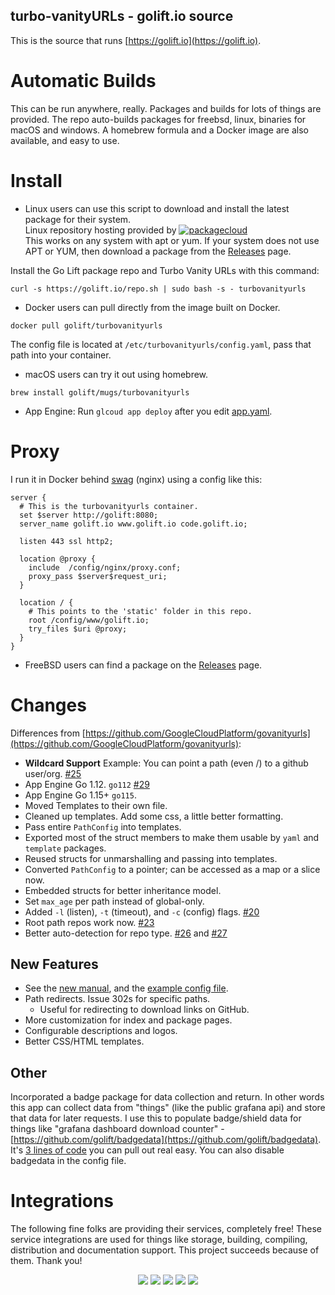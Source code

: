 turbo-vanityURLs - golift.io source
---

This is the source that runs [https://golift.io](https://golift.io).

# Automatic Builds

This can be run anywhere, really. Packages and builds for lots of things are provided.
The repo auto-builds packages for freebsd, linux, binaries for macOS and windows. A homebrew
formula and a Docker image are also available, and easy to use.

# Install

- Linux users can use this script to download and install the latest package for their system.<br>
Linux repository hosting provided by
[![packagecloud](https://docs.golift.io/integrations/packagecloud-full.png "PackageCloud.io")](http://packagecloud.io)<br>
This works on any system with apt or yum. If your system does not use APT or YUM, then download a package from the [Releases](https://github.com/Notifiarr/notifiarr/releases) page.

Install the Go Lift package repo and Turbo Vanity URLs with this command:
```
curl -s https://golift.io/repo.sh | sudo bash -s - turbovanityurls
```

- Docker users can pull directly from the image built on Docker.
```
docker pull golift/turbovanityurls
```

The config file is located at `/etc/turbovanityurls/config.yaml`, pass that path into your container.

- macOS users can try it out using homebrew.
```
brew install golift/mugs/turbovanityurls
```

- App Engine:
Run `glcoud app deploy` after you edit [app.yaml](app.yaml).

# Proxy

I run it in Docker behind [swag](https://docs.linuxserver.io/general/swag) (nginx) using a config like this:

```
server {
  # This is the turbovanityurls container.
  set $server http://golift:8080;
  server_name golift.io www.golift.io code.golift.io;

  listen 443 ssl http2;

  location @proxy {
    include  /config/nginx/proxy.conf;
    proxy_pass $server$request_uri;
  }

  location / {
    # This points to the 'static' folder in this repo.
    root /config/www/golift.io;
    try_files $uri @proxy;
  }
}
```

- FreeBSD users can find a package on the [Releases](https://github.com/golift/turbovanityurls/releases) page.

# Changes

Differences from [https://github.com/GoogleCloudPlatform/govanityurls](https://github.com/GoogleCloudPlatform/govanityurls):

-   **Wildcard Support** Example: You can point a path (even /) to a github user/org. [#25](https://github.com/GoogleCloudPlatform/govanityurls/pull/25)
-   App Engine Go 1.12. `go112` [#29](https://github.com/GoogleCloudPlatform/govanityurls/pull/29)
-   App Engine Go 1.15+ `go115`.
-   Moved Templates to their own file.
-   Cleaned up templates. Add some css, a little better formatting.
-   Pass entire `PathConfig` into templates.
-   Exported most of the struct members to make them usable by `yaml` and `template` packages.
-   Reused structs for unmarshalling and passing into templates.
-   Converted `PathConfig` to a pointer; can be accessed as a map or a slice now.
-   Embedded structs for better inheritance model.
-   Set `max_age` per path instead of global-only.
-   Added `-l` (listen), `-t` (timeout), and `-c` (config) flags. [#20](https://github.com/GoogleCloudPlatform/govanityurls/pull/20)
-   Root path repos work now. [#23](https://github.com/GoogleCloudPlatform/govanityurls/pull/23)
-   Better auto-detection for repo type. [#26](https://github.com/GoogleCloudPlatform/govanityurls/pull/26) and [#27](https://github.com/GoogleCloudPlatform/govanityurls/pull/27)

## New Features
-   See the [new manual](examples/MANUAL.md), and the [example config file](examples/config.yaml.example).
-   Path redirects. Issue 302s for specific paths.
    -   Useful for redirecting to download links on GitHub.
-   More customization for index and package pages.
-   Configurable descriptions and logos.
-   Better CSS/HTML templates.

## Other
Incorporated a badge package for data collection and return.
In other words this app can collect data from "things"
(like the public grafana api) and store that data for later requests.
I use this to populate badge/shield data for things like "grafana
dashboard download counter" - [https://github.com/golift/badgedata](https://github.com/golift/badgedata). It's [3 lines of code](https://github.com/golift/turbovanityurls/commit/89451a0a783b9c1991313c0a5cc6e70e9c023e14#diff-7ddfb3e035b42cd70649cc33393fe32c) you can pull out real easy. You can also disable badgedata in the config file.

# Integrations

The following fine folks are providing their services, completely free! These service
integrations are used for things like storage, building, compiling, distribution and
documentation support. This project succeeds because of them. Thank you!

<p style="text-align: center;">
<a title="PackageCloud" alt="PackageCloud" href="https://packagecloud.io"><img src="https://docs.golift.io/integrations/packagecloud.png"/></a>
<a title="GitHub" alt="GitHub" href="https://GitHub.com"><img src="https://docs.golift.io/integrations/octocat.png"/></a>
<a title="Docker Cloud" alt="Docker" href="https://cloud.docker.com"><img src="https://docs.golift.io/integrations/docker.png"/></a>
<a title="Homebrew" alt="Homebrew" href="https://brew.sh"><img src="https://docs.golift.io/integrations/homebrew.png"/></a>
<a title="Go Lift" alt="Go Lift" href="https://golift.io"><img src="https://docs.golift.io/integrations/golift.png"/></a>
</p>
